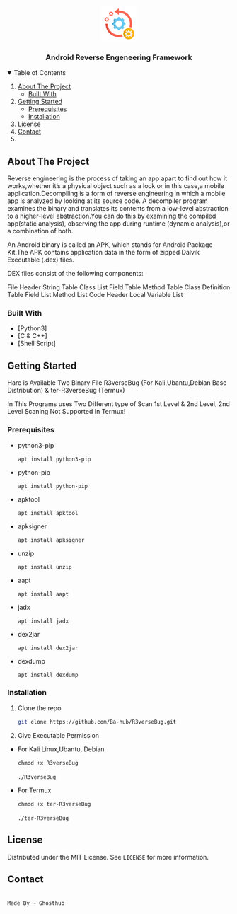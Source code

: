 <!-- PROJECT LOGO -->
<br />
<p align="center">
  <a href="https://github.com/Ba-hub/R3verseBug.git">
    <img src="images/logo.png" alt="Logo" width="80" height="80">
  </a>

  <h3 align="center">Android Reverse Engeneering Framework</h3>

<!-- TABLE OF CONTENTS -->
<details open="open">
  <summary>Table of Contents</summary>
  <ol>
    <li>
      <a href="#about-the-project">About The Project</a>
      <ul>
        <li><a href="#built-with">Built With</a></li>
      </ul>
    </li>
    <li>
      <a href="#getting-started">Getting Started</a>
      <ul>
        <li><a href="#prerequisites">Prerequisites</a></li>
        <li><a href="#installation">Installation</a></li>
      </ul>
    </li>
    <li><a href="#license">License</a></li>
    <li><a href="#contact">Contact</a></li>
    <li>
  </ol>
</details>



<!-- ABOUT THE PROJECT -->
## About The Project

Reverse engineering is the process of taking an app apart to find out how it works,whether it’s a physical object such as a lock or in this case,a mobile application.Decompiling is a form of reverse engineering in which a mobile app is analyzed by looking at its source code. A decompiler program examines the binary and translates its contents from a low-level abstraction to a higher-level abstraction.You can do this by examining the compiled app(static analysis), observing the app during runtime (dynamic analysis),or a combination of both.

An Android binary is called an APK, which stands for Android Package Kit.The APK contains application data in the form of zipped Dalvik Executable (.dex) files.

DEX files consist of the following components:

File Header
String Table
Class List
Field Table
Method Table
Class Definition Table
Field List
Method List
Code Header
Local Variable List

### Built With

* [Python3]
* [C & C++]
* [Shell Script]


<!-- GETTING STARTED -->
## Getting Started

Hare is Available Two Binary File R3verseBug (For Kali,Ubantu,Debian Base Distribution) & ter-R3verseBug (Termux)

In This Programs uses Two Different type of Scan 1st Level & 2nd Level, 2nd Level Scaning Not Supported In Termux!

### Prerequisites 
* python3-pip
  ```
  apt install python3-pip
  ```
* python-pip
  ```
  apt install python-pip
  ```
* apktool  
  ```
  apt install apktool 
  ```
* apksigner 
  ```
  apt install apksigner
  ``` 
* unzip
  ```
  apt install unzip
  ```
* aapt 
  ```
  apt install aapt
  ```
* jadx
  ```
  apt install jadx 
  ```
* dex2jar
  ```
  apt install dex2jar
  ```
* dexdump 
  ```
  apt install dexdump
  ```
### Installation

1. Clone the repo
   ```sh
   git clone https://github.com/Ba-hub/R3verseBug.git
   ```
2. Give Executable Permission 

* For Kali Linux,Ubantu, Debian

   ```
   chmod +x R3verseBug
   
   ./R3verseBug
   
   ```
*  For Termux 
   ```
   chmod +x ter-R3verseBug

   ./ter-R3verseBug
   
   ```

<!-- LICENSE -->
## License

Distributed under the MIT License. See `LICENSE` for more information.



<!-- CONTACT -->
## Contact

```

Made By ~ Ghosthub

```


